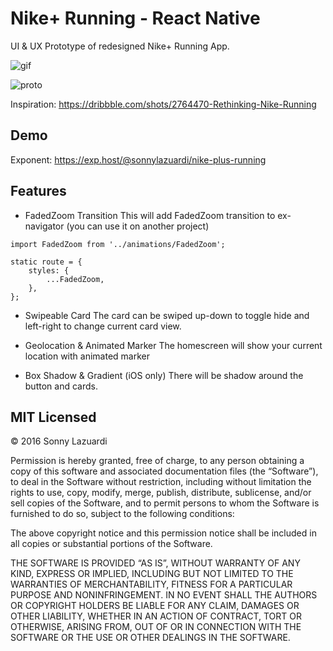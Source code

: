 # Nike+ Running - React Native

UI & UX Prototype of redesigned Nike+ Running App.

![gif](http://i.giphy.com/l3vR7vOmGZYEZwUbC.gif)

![proto](https://d13yacurqjgara.cloudfront.net/users/68551/screenshots/2764470/ezgif-3422165510.gif)

Inspiration: https://dribbble.com/shots/2764470-Rethinking-Nike-Running

## Demo

Exponent: https://exp.host/@sonnylazuardi/nike-plus-running

## Features

- FadedZoom Transition
This will add FadedZoom transition to ex-navigator (you can use it on another project)

```
import FadedZoom from '../animations/FadedZoom';

static route = {
    styles: {
        ...FadedZoom,
    },
};
```

- Swipeable Card
The card can be swiped up-down to toggle hide and left-right to change current card view.

- Geolocation & Animated Marker
The homescreen will show your current location with animated marker

- Box Shadow & Gradient
(iOS only) There will be shadow around the button and cards.

## MIT Licensed

© 2016 Sonny Lazuardi

Permission is hereby granted, free of charge, to any person obtaining a copy of this software and associated documentation files (the “Software”), to deal in the Software without restriction, including without limitation the rights to use, copy, modify, merge, publish, distribute, sublicense, and/or sell copies of the Software, and to permit persons to whom the Software is furnished to do so, subject to the following conditions:

The above copyright notice and this permission notice shall be included in all copies or substantial portions of the Software.

THE SOFTWARE IS PROVIDED “AS IS”, WITHOUT WARRANTY OF ANY KIND, EXPRESS OR IMPLIED, INCLUDING BUT NOT LIMITED TO THE WARRANTIES OF MERCHANTABILITY, FITNESS FOR A PARTICULAR PURPOSE AND NONINFRINGEMENT. IN NO EVENT SHALL THE AUTHORS OR COPYRIGHT HOLDERS BE LIABLE FOR ANY CLAIM, DAMAGES OR OTHER LIABILITY, WHETHER IN AN ACTION OF CONTRACT, TORT OR OTHERWISE, ARISING FROM, OUT OF OR IN CONNECTION WITH THE SOFTWARE OR THE USE OR OTHER DEALINGS IN THE SOFTWARE.

